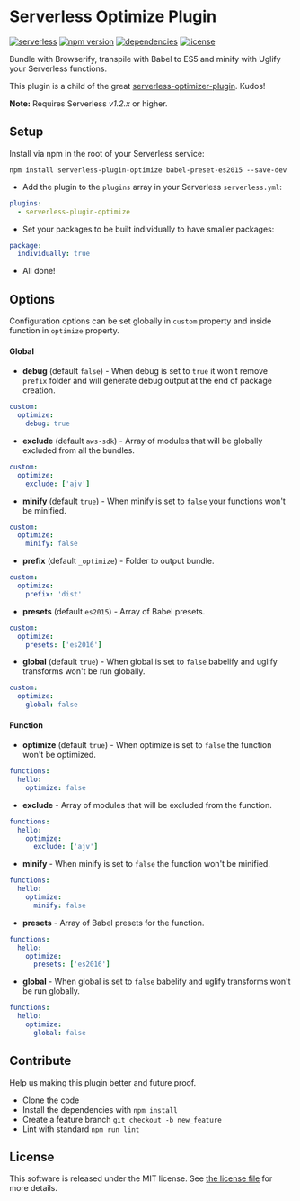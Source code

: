 Serverless Optimize Plugin
=============================
[![serverless](http://public.serverless.com/badges/v3.svg)](http://www.serverless.com) 
[![npm version](https://badge.fury.io/js/serverless-plugin-optimize.svg)](https://badge.fury.io/js/serverless-plugin-optimize)
[![dependencies](https://img.shields.io/david/FidelLimited/serverless-plugin-optimize.svg)](https://www.npmjs.com/package/serverless-plugin-optimize)
[![license](https://img.shields.io/npm/l/serverless-plugin-optimize.svg)](https://raw.githubusercontent.com/FidelLimited/serverless-plugin-optimize/master/LICENSE)

Bundle with Browserify, transpile with Babel to ES5 and minify with Uglify your Serverless functions.

This plugin is a child of the great [serverless-optimizer-plugin](https://github.com/serverless/serverless-optimizer-plugin). Kudos!

**Note:** Requires Serverless *v1.2.x* or higher.

## Setup

 Install via npm in the root of your Serverless service:
```
npm install serverless-plugin-optimize babel-preset-es2015 --save-dev
```

* Add the plugin to the `plugins` array in your Serverless `serverless.yml`:

```yml
plugins:
  - serverless-plugin-optimize
```

* Set your packages to be built individually to have smaller packages:

```yml
package:
  individually: true
```

* All done!

## Options

Configuration options can be set globally in `custom` property and inside function in `optimize` property.

#### Global

* **debug** (default `false`) - When debug is set to `true` it won't remove `prefix` folder and will generate debug output at the end of package creation.

```yml
custom:
  optimize:
    debug: true
```

* **exclude** (default `aws-sdk`) - Array of modules that will be globally excluded from all the bundles.

```yml
custom:
  optimize:
  	exclude: ['ajv']
```

* **minify** (default `true`) - When minify is set to `false` your functions won't be minified.

```yml
custom:
  optimize:
  	minify: false
```

* **prefix** (default `_optimize`) - Folder to output bundle.

```yml
custom:
  optimize:
  	prefix: 'dist'
```

* **presets** (default `es2015`) - Array of Babel presets.

```yml
custom:
  optimize:
  	presets: ['es2016']
```

* **global** (default `true`) - When global is set to `false` babelify and uglify transforms won't be run globally.

```yml
custom:
  optimize:
    global: false
```

#### Function

* **optimize** (default `true`) - When optimize is set to `false` the function won't be optimized.

```yml
functions:
  hello:
    optimize: false
```

* **exclude** - Array of modules that will be excluded from the function.

```yml
functions:
  hello:
    optimize:
      exclude: ['ajv']
```

* **minify** - When minify is set to `false` the function won't be minified.

```yml
functions:
  hello:
    optimize:
      minify: false
```

* **presets** - Array of Babel presets for the function.

```yml
functions:
  hello:
    optimize:
      presets: ['es2016']
```

* **global** - When global is set to `false` babelify and uglify transforms won't be run globally.

```yml
functions:
  hello:
    optimize:
      global: false
```

## Contribute

Help us making this plugin better and future proof.

   * Clone the code
   * Install the dependencies with `npm install`
   * Create a feature branch `git checkout -b new_feature`
   * Lint with standard `npm run lint`

## License

This software is released under the MIT license. See [the license file](LICENSE) for more details.
